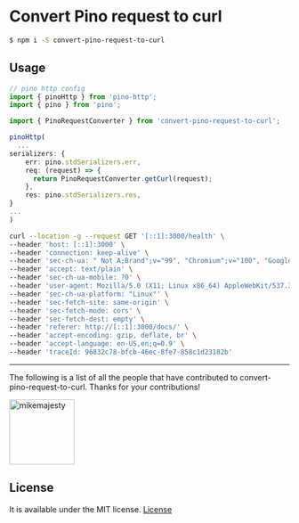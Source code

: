 # Convert Pino request to curl

```bash
$ npm i -S convert-pino-request-to-curl
```

## Usage

```ts
// pino http config
import { pinoHttp } from 'pino-http';
import { pino } from 'pino';

import { PinoRequestConverter } from 'convert-pino-request-to-curl';

pinoHttp(
  ...
serializers: {
    err: pino.stdSerializers.err,
    req: (request) => {
      return PinoRequestConverter.getCurl(request);
    },
    res: pino.stdSerializers.res,
}
...
)


```


```bash
curl --location -g --request GET '[::1]:3000/health' \
--header 'host: [::1]:3000' \
--header 'connection: keep-alive' \
--header 'sec-ch-ua: " Not A;Brand";v="99", "Chromium";v="100", "Google Chrome";v="100"' \
--header 'accept: text/plain' \
--header 'sec-ch-ua-mobile: ?0' \
--header 'user-agent: Mozilla/5.0 (X11; Linux x86_64) AppleWebKit/537.36 (KHTML, like Gecko) Chrome/100.0.4896.75 Safari/537.36' \
--header 'sec-ch-ua-platform: "Linux"' \
--header 'sec-fetch-site: same-origin' \
--header 'sec-fetch-mode: cors' \
--header 'sec-fetch-dest: empty' \
--header 'referer: http://[::1]:3000/docs/' \
--header 'accept-encoding: gzip, deflate, br' \
--header 'accept-language: en-US,en;q=0.9' \
--header 'traceId: 96832c78-bfcb-46ec-8fe7-858c1d23182b'
```

---

The following is a list of all the people that have contributed to convert-pino-request-to-curl. Thanks for your contributions!

[<img alt="mikemajesty" src="https://avatars1.githubusercontent.com/u/11630212?s=460&v=4&s=117" width="117">](https://github.com/mikemajesty)

## License

It is available under the MIT license.
[License](https://opensource.org/licenses/mit-license.php)
